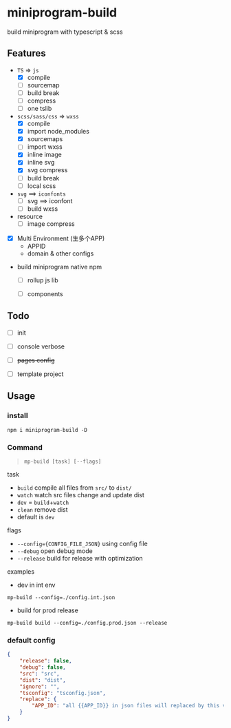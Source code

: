 # miniprogram-build

build miniprogram with typescript & scss 

## Features

* `TS` => `js`
    * [x] compile
    * [ ] sourcemap
    * [ ] build break
    * [ ] compress
    * [ ] one tslib
* `scss/sass/css` => `wxss`
    * [x] compile
    * [x] import node_modules
    * [x] sourcemaps
    * [ ] import wxss
    * [x] inline image
    * [x] inline svg
    * [x] svg compress
    * [ ] build break
    * [ ] local scss
* `svg` ==> `iconfonts`
    * [ ] svg ==> iconfont 
    * [ ] build wxss
* resource
    * [ ] image compress
* [x] Multi Environment (生多个APP)
    * APPID
    * domain & other configs
* build miniprogram native npm
    * [ ] rollup js lib
    * [ ] components


## Todo
* [ ] init
* [ ] console verbose
* [ ] ~~pages config~~
* [ ] template project


## Usage

### install 

```
npm i miniprogram-build -D
```

### Command

> `mp-build [task] [--flags]`

task

* `build` compile all files from `src/` to `dist/`
* `watch` watch src files change and update dist
* `dev` = `build`+`watch`
* `clean` remove dist
* default is `dev`

flags

* `--config={CONFIG_FILE_JSON}` using config file
* `--debug` open debug mode
* `--release` build for release with optimization


examples

* dev in int env
```
mp-build --config=./config.int.json 
```
* build for prod release
```
mp-build build --config=./config.prod.json --release 
```

### default config

```json
{
    "release": false,
    "debug": false,
    "src": "src",
    "dist": "dist",
    "ignore": "",
    "tsconfig": "tsconfig.json",
    "replace": {
        "APP_ID": "all {{APP_ID}} in json files will replaced by this value"
    }
}
```

